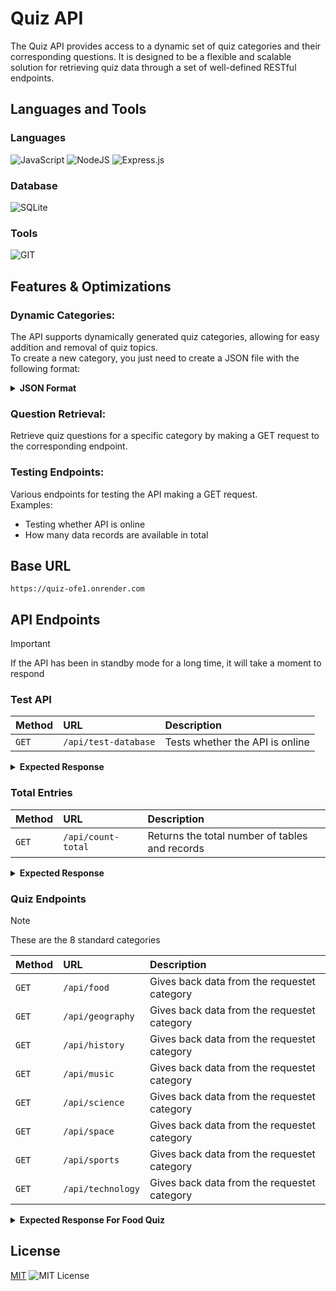 # Quiz API

The Quiz API provides access to a dynamic set of quiz categories and their corresponding questions. 
It is designed to be a flexible and scalable solution for retrieving quiz data through a set of well-defined RESTful endpoints.

<!--------->

## Languages and Tools

### Languages
![JavaScript](https://img.shields.io/badge/javascript-%23323330.svg?style=for-the-badge&logo=javascript&logoColor=%23F7DF1E)
![NodeJS](https://img.shields.io/badge/node.js-6DA55F?style=for-the-badge&logo=node.js&logoColor=white)
![Express.js](https://img.shields.io/badge/express.js-%23404d59.svg?style=for-the-badge&logo=express&logoColor=%2361DAFB)

### Database
![SQLite](https://img.shields.io/badge/sqlite-%2307405e.svg?style=for-the-badge&logo=sqlite&logoColor=white) 

### Tools
![GIT](https://img.shields.io/badge/Git-fc6d26?style=for-the-badge&logo=git&logoColor=white) 

<!--------->

## Features & Optimizations

### Dynamic Categories:
The API supports dynamically generated quiz categories, allowing for easy addition and removal of quiz topics.<br>
To create a new category, you just need to create a JSON file with the following format:

<details>
  <summary>
    <strong>JSON Format</strong>
  </summary>
  
```
[
    {
        "question": "What is the main ingredient in guacamole?",
        "answer1": "Tomatoes",
        "answer2": "Avocado",
        "answer3": "Onions",
        "answer4": "Cilantro",
        "correct_answer": 2
    }
]
```
</details>

### Question Retrieval:
Retrieve quiz questions for a specific category by making a GET request to the corresponding endpoint.

### Testing Endpoints:
Various endpoints for testing the API making a GET request.<br>
Examples:
- Testing whether API is online
- How many data records are available in total


<!--------->

## Base URL

```
https://quiz-ofe1.onrender.com
```

<!--------->

## API Endpoints

> [!IMPORTANT]
> If the API has been in standby mode for a long time, it will take a moment to respond

### Test API

| **Method** | **URL** | **Description** |
| :-------- | :------- | :------------------------- |
| `GET` | `/api/test-database` | Tests whether the API is online |

<details>
  <summary>
    <strong>Expected Response</strong>
  </summary>

```
{
  "message": "Database is up!"
}
```
</details>

### Total Entries

| **Method** | **URL** | **Description** |
| :-------- | :------- | :------------------------- |
| `GET` | `/api/count-total` | Returns the total number of tables and records |

<details>
  <summary>
    <strong>Expected Response</strong>
  </summary>

```
{
  "message": "success",
  "total_tables": 8,
  "total_entries": 400
}
```
</details>


### Quiz Endpoints

> [!NOTE]
> These are the 8 standard categories

| **Method** | **URL** | **Description** |
| :-------- | :------- | :------------------------- |
| `GET` | `/api/food` | Gives back data from the requestet category |
| `GET` | `/api/geography` | Gives back data from the requestet category |
| `GET` | `/api/history` | Gives back data from the requestet category |
| `GET` | `/api/music` | Gives back data from the requestet category |
| `GET` | `/api/science` | Gives back data from the requestet category |
| `GET` | `/api/space` | Gives back data from the requestet category |
| `GET` | `/api/sports` | Gives back data from the requestet category |
| `GET` | `/api/technology` | Gives back data from the requestet category |

<details>
  <summary>
    <strong>Expected Response For Food Quiz</strong>
  </summary>
  
```
{
  "message": "success",
  "data": [
    {
      "id": 1,
      "question": "What is the main ingredient in guacamole?",
      "answer1": "Tomatoes",
      "answer2": "Avocado",
      "answer3": "Onions",
      "answer4": "Cilantro",
      "correct_answer": 2
    },
    {
      "id": 2,
      "question": "Which type of pasta is shaped like small rice grains?",
      "answer1": "Fusilli",
      "answer2": "Orzo",
      "answer3": "Pennerigoni",
      "answer4": "Farfalle",
      "correct_answer": 2
    },
    {
      "id": 3,
      "question": "Which Italian city is famous for its prosciutto and Parmesan cheese?",
      "answer1": "Milan",
      "answer2": "Rome",
      "answer3": "Bologna",
      "answer4": "Naples",
      "correct_answer": 3
    },
    {
      "id": 4,
      "question": "What is the name of the traditional Scottish dish made from sheep's stomach stuffed with minced meat and oats?",
      "answer1": "Haggis",
      "answer2": "Black Pudding",
      "answer3": "Scotch Egg",
      "answer4": "Neeps and Tatties",
      "correct_answer": 1
    },
    {
      "id": 5,
      "question": "Which nut is used to make marzipan?",
      "answer1": "Peanut",
      "answer2": "Almond",
      "answer3": "Cashew",
      "answer4": "Walnut",
      "correct_answer": 2
    },
    {
      "id": 6,
      "question": "What is the national dish of Japan?",
      "answer1": "Sushi",
      "answer2": "Ramen",
      "answer3": "Tempura",
      "answer4": "Sashimi",
      "correct_answer": 1
    },
    {
      "id": 7,
      "question": "Which country is famous for its spicy cuisine, including dishes like kimchi and bulgogi?",
      "answer1": "China",
      "answer2": "Japan",
      "answer3": "South Korea",
      "answer4": "Thailand",
      "correct_answer": 3
    },
    {
      "id": 8,
      "question": "What is the main ingredient in the Mexican dish 'chiles en nogada'?",
      "answer1": "Chicken",
      "answer2": "Pork",
      "answer3": "Beef",
      "answer4": "Poblano peppers",
      "correct_answer": 4
    },
    {
      "id": 9,
      "question": "Which spice is derived from the Crocus sativus flower and is known for its vibrant color?",
      "answer1": "Turmeric",
      "answer2": "Cumin",
      "answer3": "Saffron",
      "answer4": "Paprika",
      "correct_answer": 3
    },
    {
      "id": 10,
      "question": "What is the main ingredient in the Middle Eastern dish 'hummus'?",
      "answer1": "Chickpeas",
      "answer2": "Lentils",
      "answer3": "Black beans",
      "answer4": "Kidney beans",
      "correct_answer": 1
    }
}
```
</details>


## License

[MIT](https://choosealicense.com/licenses/mit/)
![MIT License](https://img.shields.io/badge/License-MIT-green.svg)
